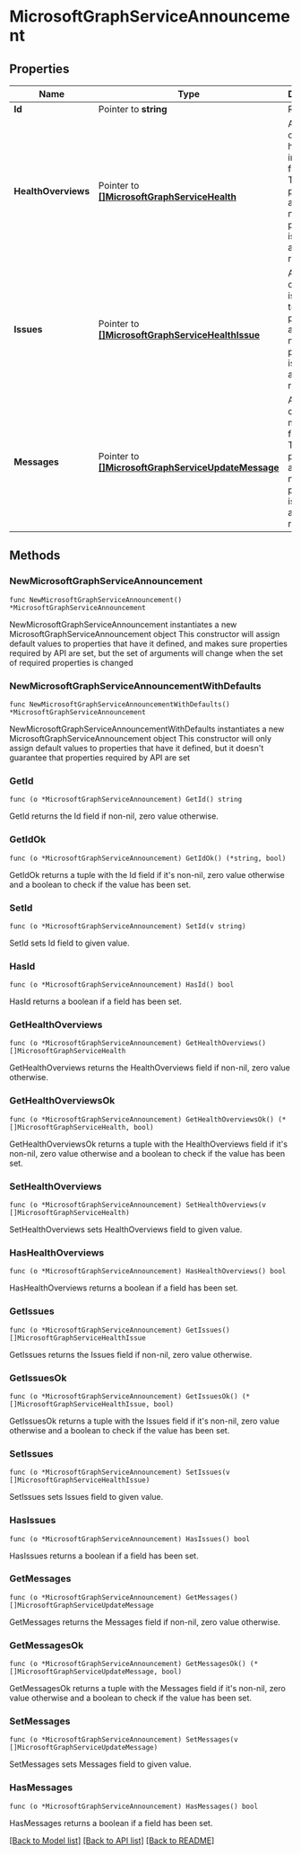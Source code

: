 # MicrosoftGraphServiceAnnouncement

## Properties

Name | Type | Description | Notes
------------ | ------------- | ------------- | -------------
**Id** | Pointer to **string** | Read-only. | [optional] 
**HealthOverviews** | Pointer to [**[]MicrosoftGraphServiceHealth**](MicrosoftGraphServiceHealth.md) | A collection of service health information for tenant. This property is a contained navigation property, it is nullable and readonly. | [optional] 
**Issues** | Pointer to [**[]MicrosoftGraphServiceHealthIssue**](MicrosoftGraphServiceHealthIssue.md) | A collection of service issues for tenant. This property is a contained navigation property, it is nullable and readonly. | [optional] 
**Messages** | Pointer to [**[]MicrosoftGraphServiceUpdateMessage**](MicrosoftGraphServiceUpdateMessage.md) | A collection of service messages for tenant. This property is a contained navigation property, it is nullable and readonly. | [optional] 

## Methods

### NewMicrosoftGraphServiceAnnouncement

`func NewMicrosoftGraphServiceAnnouncement() *MicrosoftGraphServiceAnnouncement`

NewMicrosoftGraphServiceAnnouncement instantiates a new MicrosoftGraphServiceAnnouncement object
This constructor will assign default values to properties that have it defined,
and makes sure properties required by API are set, but the set of arguments
will change when the set of required properties is changed

### NewMicrosoftGraphServiceAnnouncementWithDefaults

`func NewMicrosoftGraphServiceAnnouncementWithDefaults() *MicrosoftGraphServiceAnnouncement`

NewMicrosoftGraphServiceAnnouncementWithDefaults instantiates a new MicrosoftGraphServiceAnnouncement object
This constructor will only assign default values to properties that have it defined,
but it doesn't guarantee that properties required by API are set

### GetId

`func (o *MicrosoftGraphServiceAnnouncement) GetId() string`

GetId returns the Id field if non-nil, zero value otherwise.

### GetIdOk

`func (o *MicrosoftGraphServiceAnnouncement) GetIdOk() (*string, bool)`

GetIdOk returns a tuple with the Id field if it's non-nil, zero value otherwise
and a boolean to check if the value has been set.

### SetId

`func (o *MicrosoftGraphServiceAnnouncement) SetId(v string)`

SetId sets Id field to given value.

### HasId

`func (o *MicrosoftGraphServiceAnnouncement) HasId() bool`

HasId returns a boolean if a field has been set.

### GetHealthOverviews

`func (o *MicrosoftGraphServiceAnnouncement) GetHealthOverviews() []MicrosoftGraphServiceHealth`

GetHealthOverviews returns the HealthOverviews field if non-nil, zero value otherwise.

### GetHealthOverviewsOk

`func (o *MicrosoftGraphServiceAnnouncement) GetHealthOverviewsOk() (*[]MicrosoftGraphServiceHealth, bool)`

GetHealthOverviewsOk returns a tuple with the HealthOverviews field if it's non-nil, zero value otherwise
and a boolean to check if the value has been set.

### SetHealthOverviews

`func (o *MicrosoftGraphServiceAnnouncement) SetHealthOverviews(v []MicrosoftGraphServiceHealth)`

SetHealthOverviews sets HealthOverviews field to given value.

### HasHealthOverviews

`func (o *MicrosoftGraphServiceAnnouncement) HasHealthOverviews() bool`

HasHealthOverviews returns a boolean if a field has been set.

### GetIssues

`func (o *MicrosoftGraphServiceAnnouncement) GetIssues() []MicrosoftGraphServiceHealthIssue`

GetIssues returns the Issues field if non-nil, zero value otherwise.

### GetIssuesOk

`func (o *MicrosoftGraphServiceAnnouncement) GetIssuesOk() (*[]MicrosoftGraphServiceHealthIssue, bool)`

GetIssuesOk returns a tuple with the Issues field if it's non-nil, zero value otherwise
and a boolean to check if the value has been set.

### SetIssues

`func (o *MicrosoftGraphServiceAnnouncement) SetIssues(v []MicrosoftGraphServiceHealthIssue)`

SetIssues sets Issues field to given value.

### HasIssues

`func (o *MicrosoftGraphServiceAnnouncement) HasIssues() bool`

HasIssues returns a boolean if a field has been set.

### GetMessages

`func (o *MicrosoftGraphServiceAnnouncement) GetMessages() []MicrosoftGraphServiceUpdateMessage`

GetMessages returns the Messages field if non-nil, zero value otherwise.

### GetMessagesOk

`func (o *MicrosoftGraphServiceAnnouncement) GetMessagesOk() (*[]MicrosoftGraphServiceUpdateMessage, bool)`

GetMessagesOk returns a tuple with the Messages field if it's non-nil, zero value otherwise
and a boolean to check if the value has been set.

### SetMessages

`func (o *MicrosoftGraphServiceAnnouncement) SetMessages(v []MicrosoftGraphServiceUpdateMessage)`

SetMessages sets Messages field to given value.

### HasMessages

`func (o *MicrosoftGraphServiceAnnouncement) HasMessages() bool`

HasMessages returns a boolean if a field has been set.


[[Back to Model list]](../README.md#documentation-for-models) [[Back to API list]](../README.md#documentation-for-api-endpoints) [[Back to README]](../README.md)


